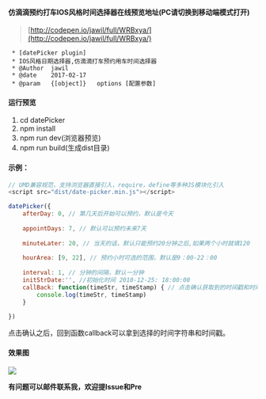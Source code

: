 #### 仿滴滴预约打车IOS风格时间选择器在线预览地址(PC请切换到移动端模式打开)

>[http://codepen.io/jawil/full/WRBxya/](http://codepen.io/jawil/full/WRBxya/)

 ```
  * [datePicker plugin]
  * IOS风格日期选择器,仿滴滴打车预约用车时间选择器
  * @Author  jawil
  * @date    2017-02-17
  * @param   {[object]}   options [配置参数]
 ```

#### 运行预览

1. cd datePicker
2. npm install
3. npm run dev(浏览器预览)
4. npm run build(生成dist目录)


#### 示例：

 ```JavaScript
 // UMD兼容规范，支持浏览器直接引入，require，define等多种JS模块化引入
 <script src="dist/date-picker.min.js"></script>
 
 datePicker({
     afterDay: 0, // 第几天后开始可以预约，默认是今天
     
     appointDays: 7, // 默认可以预约未来7天
     
     minuteLater: 20, // 当天的话，默认只能预约20分钟之后,如果两个小时就填120
     
     hourArea: [9, 22], // 预约小时可选的范围，默认是9：00-22：00
     
     interval: 1, // 分钟的间隔，默认一分钟
     initStrDate:'', //初始化时间 2018-12-25: 18:00:00
     callBack: function(timeStr, timeStamp) { // 点击确认获取到的时间戳和时间字符串
         console.log(timeStr, timeStamp)
     }
     
 })
 ```
点击确认之后，回到函数callback可以拿到选择的时间字符串和时间戳。


#### 效果图

![](https://ws4.sinaimg.cn/large/006tNc79gy1fitlr3tyhwj30av0jemyb.jpg)


**有问题可以邮件联系我，欢迎提Issue和Pre**
